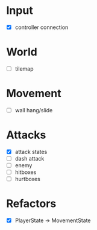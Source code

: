 # Input
- [x] controller connection

# World
- [ ] tilemap

# Movement
- [ ] wall hang/slide

# Attacks
- [x] attack states
- [ ] dash attack
- [ ] enemy
- [ ] hitboxes
- [ ] hurtboxes

# Refactors
- [x] PlayerState -> MovementState
